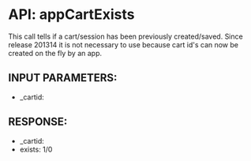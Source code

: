 # API: appCartExists


This call tells if a cart/session has been previously created/saved. Since release 201314 it is not necessary to use because cart id's can now be created on the fly by an app.

## INPUT PARAMETERS: ##
  * _cartid: 

## RESPONSE: ##
  * _cartid:  
  * exists:  1/0
